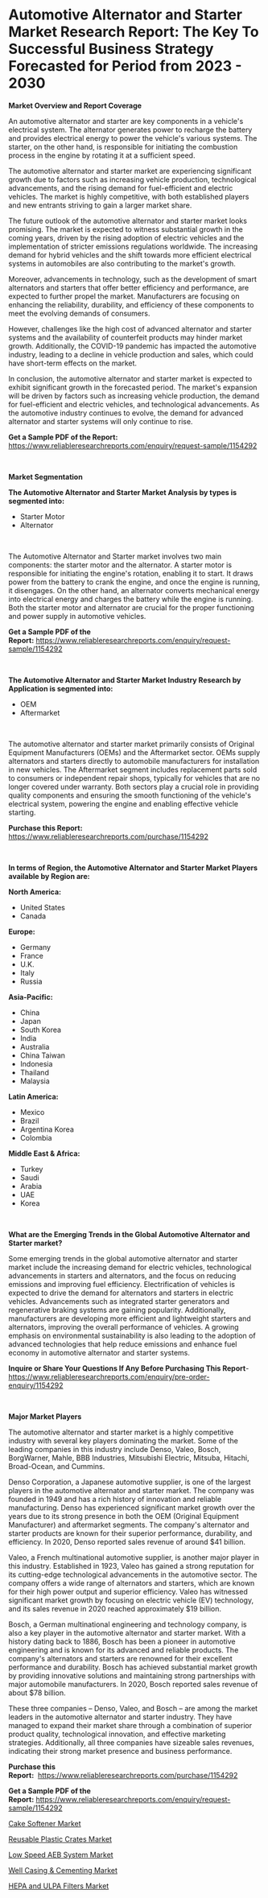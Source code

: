 <p><h1>Automotive Alternator and Starter Market Research Report: The Key To Successful Business Strategy Forecasted for Period from 2023 - 2030</h1></p><p><strong>Market Overview and Report Coverage</strong></p>
<p><p>An automotive alternator and starter are key components in a vehicle's electrical system. The alternator generates power to recharge the battery and provides electrical energy to power the vehicle's various systems. The starter, on the other hand, is responsible for initiating the combustion process in the engine by rotating it at a sufficient speed.</p><p>The automotive alternator and starter market are experiencing significant growth due to factors such as increasing vehicle production, technological advancements, and the rising demand for fuel-efficient and electric vehicles. The market is highly competitive, with both established players and new entrants striving to gain a larger market share.</p><p>The future outlook of the automotive alternator and starter market looks promising. The market is expected to witness substantial growth in the coming years, driven by the rising adoption of electric vehicles and the implementation of stricter emissions regulations worldwide. The increasing demand for hybrid vehicles and the shift towards more efficient electrical systems in automobiles are also contributing to the market's growth.</p><p>Moreover, advancements in technology, such as the development of smart alternators and starters that offer better efficiency and performance, are expected to further propel the market. Manufacturers are focusing on enhancing the reliability, durability, and efficiency of these components to meet the evolving demands of consumers.</p><p>However, challenges like the high cost of advanced alternator and starter systems and the availability of counterfeit products may hinder market growth. Additionally, the COVID-19 pandemic has impacted the automotive industry, leading to a decline in vehicle production and sales, which could have short-term effects on the market.</p><p>In conclusion, the automotive alternator and starter market is expected to exhibit significant growth in the forecasted period. The market's expansion will be driven by factors such as increasing vehicle production, the demand for fuel-efficient and electric vehicles, and technological advancements. As the automotive industry continues to evolve, the demand for advanced alternator and starter systems will only continue to rise.</p></p>
<p><strong>Get a Sample PDF of the Report:</strong> <a href="https://www.reliableresearchreports.com/enquiry/request-sample/1154292">https://www.reliableresearchreports.com/enquiry/request-sample/1154292</a></p>
<p>&nbsp;</p>
<p><strong>Market Segmentation</strong></p>
<p><strong>The Automotive Alternator and Starter Market Analysis by types is segmented into:</strong></p>
<p><ul><li>Starter Motor</li><li>Alternator</li></ul></p>
<p>&nbsp;</p>
<p><p>The Automotive Alternator and Starter market involves two main components: the starter motor and the alternator. A starter motor is responsible for initiating the engine's rotation, enabling it to start. It draws power from the battery to crank the engine, and once the engine is running, it disengages. On the other hand, an alternator converts mechanical energy into electrical energy and charges the battery while the engine is running. Both the starter motor and alternator are crucial for the proper functioning and power supply in automotive vehicles.</p></p>
<p><strong>Get a Sample PDF of the Report:</strong>&nbsp;<a href="https://www.reliableresearchreports.com/enquiry/request-sample/1154292">https://www.reliableresearchreports.com/enquiry/request-sample/1154292</a></p>
<p>&nbsp;</p>
<p><strong>The Automotive Alternator and Starter Market Industry Research by Application is segmented into:</strong></p>
<p><ul><li>OEM</li><li>Aftermarket</li></ul></p>
<p>&nbsp;</p>
<p><p>The automotive alternator and starter market primarily consists of Original Equipment Manufacturers (OEMs) and the Aftermarket sector. OEMs supply alternators and starters directly to automobile manufacturers for installation in new vehicles. The Aftermarket segment includes replacement parts sold to consumers or independent repair shops, typically for vehicles that are no longer covered under warranty. Both sectors play a crucial role in providing quality components and ensuring the smooth functioning of the vehicle's electrical system, powering the engine and enabling effective vehicle starting.</p></p>
<p><strong>Purchase this Report:</strong>&nbsp; <a href="https://www.reliableresearchreports.com/purchase/1154292">https://www.reliableresearchreports.com/purchase/1154292</a></p>
<p>&nbsp;</p>
<p><strong>In terms of Region, the Automotive Alternator and Starter Market Players available by Region are:</strong></p>
<p>
    <p> <strong> North America: </strong>
        <ul>
            <li>United States</li>
            <li>Canada</li>
        </ul>
        </p> 
    <p> <strong> Europe: </strong>
        <ul>
            <li>Germany</li>
            <li>France</li>
            <li>U.K.</li>
            <li>Italy</li>
            <li>Russia</li>
        </ul>
        </p> 
    <p> <strong> Asia-Pacific: </strong>
        <ul>
            <li>China</li>
            <li>Japan</li>
            <li>South Korea</li>
            <li>India</li>
            <li>Australia</li>
            <li>China Taiwan</li>
            <li>Indonesia</li>
            <li>Thailand</li>
            <li>Malaysia</li>
        </ul>
        </p> 
    <p> <strong> Latin America: </strong>
        <ul>
            <li>Mexico</li>
            <li>Brazil</li>
            <li>Argentina Korea</li>
            <li>Colombia</li>
        </ul>
        </p> 
    <p> <strong> Middle East & Africa: </strong>
        <ul>
            <li>Turkey</li>
            <li>Saudi</li>
            <li>Arabia</li>
            <li>UAE</li>
            <li>Korea</li>
        </ul>
    </p>
    </p>
<p>&nbsp;</p>
<p><strong>What are the Emerging Trends in the Global Automotive Alternator and Starter market?</strong></p>
<p><p>Some emerging trends in the global automotive alternator and starter market include the increasing demand for electric vehicles, technological advancements in starters and alternators, and the focus on reducing emissions and improving fuel efficiency. Electrification of vehicles is expected to drive the demand for alternators and starters in electric vehicles. Advancements such as integrated starter generators and regenerative braking systems are gaining popularity. Additionally, manufacturers are developing more efficient and lightweight starters and alternators, improving the overall performance of vehicles. A growing emphasis on environmental sustainability is also leading to the adoption of advanced technologies that help reduce emissions and enhance fuel economy in automotive alternator and starter systems.</p></p>
<p><strong>Inquire or Share Your Questions If Any Before Purchasing This Report</strong>- <a href="https://www.reliableresearchreports.com/enquiry/pre-order-enquiry/1154292">https://www.reliableresearchreports.com/enquiry/pre-order-enquiry/1154292</a></p>
<p>&nbsp;</p>
<p><strong>Major Market Players</strong></p>
<p><p>The automotive alternator and starter market is a highly competitive industry with several key players dominating the market. Some of the leading companies in this industry include Denso, Valeo, Bosch, BorgWarner, Mahle, BBB Industries, Mitsubishi Electric, Mitsuba, Hitachi, Broad-Ocean, and Cummins.</p><p>Denso Corporation, a Japanese automotive supplier, is one of the largest players in the automotive alternator and starter market. The company was founded in 1949 and has a rich history of innovation and reliable manufacturing. Denso has experienced significant market growth over the years due to its strong presence in both the OEM (Original Equipment Manufacturer) and aftermarket segments. The company's alternator and starter products are known for their superior performance, durability, and efficiency. In 2020, Denso reported sales revenue of around $41 billion.</p><p>Valeo, a French multinational automotive supplier, is another major player in this industry. Established in 1923, Valeo has gained a strong reputation for its cutting-edge technological advancements in the automotive sector. The company offers a wide range of alternators and starters, which are known for their high power output and superior efficiency. Valeo has witnessed significant market growth by focusing on electric vehicle (EV) technology, and its sales revenue in 2020 reached approximately $19 billion.</p><p>Bosch, a German multinational engineering and technology company, is also a key player in the automotive alternator and starter market. With a history dating back to 1886, Bosch has been a pioneer in automotive engineering and is known for its advanced and reliable products. The company's alternators and starters are renowned for their excellent performance and durability. Bosch has achieved substantial market growth by providing innovative solutions and maintaining strong partnerships with major automobile manufacturers. In 2020, Bosch reported sales revenue of about $78 billion.</p><p>These three companies – Denso, Valeo, and Bosch – are among the market leaders in the automotive alternator and starter industry. They have managed to expand their market share through a combination of superior product quality, technological innovation, and effective marketing strategies. Additionally, all three companies have sizeable sales revenues, indicating their strong market presence and business performance.</p></p>
<p><strong>Purchase this Report:</strong>&nbsp;&nbsp;<a href="https://www.reliableresearchreports.com/purchase/1154292">https://www.reliableresearchreports.com/purchase/1154292</a></p>
<p></p>
<p><strong>Get a Sample PDF of the Report:</strong>&nbsp;<a href="https://www.reliableresearchreports.com/enquiry/request-sample/1154292">https://www.reliableresearchreports.com/enquiry/request-sample/1154292</a></p>
<p><p><a href="https://medium.com/@kavonhansen3626/cake-softener-market-outlook-industry-overview-and-forecast-2023-to-2030-48b09e95e769">Cake Softener Market</a></p><p><a href="https://medium.com/@tiffanytran1905/reusable-plastic-crates-market-comprehensive-assessment-by-type-application-and-geography-5fda48c99d2f">Reusable Plastic Crates Market</a></p><p><a href="https://github.com/lilstefpacute/Market-Research-Report-List-1/blob/main/low-speed-aeb-system-market.md">Low Speed AEB System Market</a></p><p><a href="https://www.linkedin.com/pulse/decoding-well-casing-amp-cementing-market-deep-vz9uf/">Well Casing & Cementing Market</a></p><p><a href="https://www.linkedin.com/pulse/hepa-ulpa-filters-market-share-amp-new-trends-analysis-mzwuf/">HEPA and ULPA Filters Market</a></p></p>
